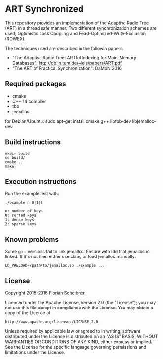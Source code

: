 # ART Synchronized

This repository provides an implementation of the Adaptive Radix Tree (ART) in a thread safe manner.
Two different synchronization schemes are used, Optimistic Lock Coupling and Read-Optimized-Write-Exclusion (ROWEX).

The techniques used are described in the followin papers:

- "The Adaptive Radix Tree: ARTful Indexing for Main-Memory Databases": http://db.in.tum.de/~leis/papers/ART.pdf
- "The ART of Practical Synchronization": DaMoN 2016

## Required packages
- cmake
- C++ 14 compiler
- tbb
- jemalloc

for Debian/Ubuntu:
sudo apt-get install cmake g++ libtbb-dev libjemalloc-dev

## Build instructions
    mkdir build
    cd build/
    cmake ..
    make


## Execution instructions
Run the example test with:

    ./example n 0|1|2
    
    n: number of keys
    0: sorted keys
    1: dense keys
    2: sparse keys

## Known problems

Some g++ versions fail to link jemalloc.
Ensure with ldd that jemalloc is linked.
If it's not then either use clang or load jemalloc manually:

    LD_PRELOAD=/path/to/jemalloc.so ./example ...

## License
Copyright 2015-2016 Florian Scheibner

Licensed under the Apache License, Version 2.0 (the "License");
you may not use this file except in compliance with the License.
You may obtain a copy of the License at

    http://www.apache.org/licenses/LICENSE-2.0

Unless required by applicable law or agreed to in writing, software
distributed under the License is distributed on an "AS IS" BASIS,
WITHOUT WARRANTIES OR CONDITIONS OF ANY KIND, either express or implied.
See the License for the specific language governing permissions and
limitations under the License.
